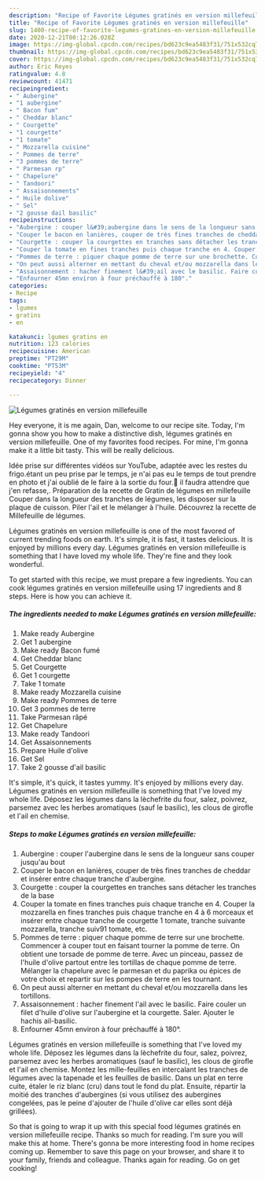 ```yaml
---
description: "Recipe of Favorite Légumes gratinés en version millefeuille"
title: "Recipe of Favorite Légumes gratinés en version millefeuille"
slug: 1400-recipe-of-favorite-legumes-gratines-en-version-millefeuille
date: 2020-12-21T00:12:26.028Z
image: https://img-global.cpcdn.com/recipes/bd623c9ea5483f31/751x532cq70/legumes-gratines-en-version-millefeuille-photo-principale-de-la-recette.jpg
thumbnail: https://img-global.cpcdn.com/recipes/bd623c9ea5483f31/751x532cq70/legumes-gratines-en-version-millefeuille-photo-principale-de-la-recette.jpg
cover: https://img-global.cpcdn.com/recipes/bd623c9ea5483f31/751x532cq70/legumes-gratines-en-version-millefeuille-photo-principale-de-la-recette.jpg
author: Eric Reyes
ratingvalue: 4.8
reviewcount: 41471
recipeingredient:
- " Aubergine"
- "1 aubergine"
- " Bacon fum"
- " Cheddar blanc"
- " Courgette"
- "1 courgette"
- "1 tomate"
- " Mozzarella cuisine"
- " Pommes de terre"
- "3 pommes de terre"
- " Parmesan rp"
- " Chapelure"
- " Tandoori"
- " Assaisonnements"
- " Huile dolive"
- " Sel"
- "2 gousse dail basilic"
recipeinstructions:
- "Aubergine : couper l&#39;aubergine dans le sens de la longueur sans couper jusqu&#39;au bout"
- "Couper le bacon en lanières, couper de très fines tranches de cheddar et insérer entre chaque tranche d&#39;aubergine."
- "Courgette : couper la courgettes en tranches sans détacher les tranches de la base"
- "Couper la tomate en fines tranches puis chaque tranche en 4. Couper la mozzarella en fines tranches puis chaque tranche en 4 à 6 morceaux et insérer entre chaque tranche de courgette 1 tomate, tranche suivante mozzarella, tranche suiv91 tomate, etc."
- "Pommes de terre : piquer chaque pomme de terre sur une brochette. Commencer à couper tout en faisant tourner la pomme de terre. On obtient une torsade de pomme de terre. Avec un pinceau, passez de l&#39;huile d&#39;olive partout entre les tortillas de chaque pomme de terre. Mélanger la chapelure avec le parmesan et du paprika ou épices de votre choix et repartir sur les pompes de terre en les tournant."
- "On peut aussi alterner en mettant du cheval et/ou mozzarella dans les tortillons."
- "Assaisonnement : hacher finement l&#39;ail avec le basilic. Faire couler un filet d&#39;huile d&#39;olive sur l&#39;aubergine et la courgette. Saler. Ajouter le hachis ail-basilic."
- "Enfourner 45mn environ à four préchauffé à 180°."
categories:
- Recipe
tags:
- lgumes
- gratins
- en

katakunci: lgumes gratins en 
nutrition: 123 calories
recipecuisine: American
preptime: "PT29M"
cooktime: "PT53M"
recipeyield: "4"
recipecategory: Dinner

---
```



![Légumes gratinés en version millefeuille](https://img-global.cpcdn.com/recipes/bd623c9ea5483f31/751x532cq70/legumes-gratines-en-version-millefeuille-photo-principale-de-la-recette.jpg)

Hey everyone, it is me again, Dan, welcome to our recipe site. Today, I'm gonna show you how to make a distinctive dish, légumes gratinés en version millefeuille. One of my favorites food recipes. For mine, I'm gonna make it a little bit tasty. This will be really delicious.

Idée prise sur différentes vidéos sur YouTube, adaptée avec les restes du frigo.étant un peu prise par le temps, je n&#39;ai pas eu le temps de tout prendre en photo et j&#39;ai oublié de le faire à la sortie du four.🤭 il faudra attendre que j&#39;en refasse,. Préparation de la recette de Gratin de légumes en millefeuille Couper dans la longueur des tranches de légumes, les disposer sur la plaque de cuisson. Piler l&#39;ail et le mélanger à l&#39;huile. Découvrez la recette de Millefeuille de légumes.

Légumes gratinés en version millefeuille is one of the most favored of current trending foods on earth. It's simple, it is fast, it tastes delicious. It is enjoyed by millions every day. Légumes gratinés en version millefeuille is something that I have loved my whole life. They're fine and they look wonderful.


To get started with this recipe, we must prepare a few ingredients. You can cook légumes gratinés en version millefeuille using 17 ingredients and 8 steps. Here is how you can achieve it.

<!--inarticleads1-->

##### The ingredients needed to make Légumes gratinés en version millefeuille:

1. Make ready  Aubergine
1. Get 1 aubergine
1. Make ready  Bacon fumé
1. Get  Cheddar blanc
1. Get  Courgette
1. Get 1 courgette
1. Take 1 tomate
1. Make ready  Mozzarella cuisine
1. Make ready  Pommes de terre
1. Get 3 pommes de terre
1. Take  Parmesan râpé
1. Get  Chapelure
1. Make ready  Tandoori
1. Get  Assaisonnements
1. Prepare  Huile d&#39;olive
1. Get  Sel
1. Take 2 gousse d&#39;ail basilic


It&#39;s simple, it&#39;s quick, it tastes yummy. It&#39;s enjoyed by millions every day. Légumes gratinés en version millefeuille is something that I&#39;ve loved my whole life. Déposez les légumes dans la lèchefrite du four, salez, poivrez, parsemez avec les herbes aromatiques (sauf le basilic), les clous de girofle et l&#39;ail en chemise. 

<!--inarticleads2-->

##### Steps to make Légumes gratinés en version millefeuille:

1. Aubergine : couper l&#39;aubergine dans le sens de la longueur sans couper jusqu&#39;au bout
1. Couper le bacon en lanières, couper de très fines tranches de cheddar et insérer entre chaque tranche d&#39;aubergine.
1. Courgette : couper la courgettes en tranches sans détacher les tranches de la base
1. Couper la tomate en fines tranches puis chaque tranche en 4. Couper la mozzarella en fines tranches puis chaque tranche en 4 à 6 morceaux et insérer entre chaque tranche de courgette 1 tomate, tranche suivante mozzarella, tranche suiv91 tomate, etc.
1. Pommes de terre : piquer chaque pomme de terre sur une brochette. Commencer à couper tout en faisant tourner la pomme de terre. On obtient une torsade de pomme de terre. Avec un pinceau, passez de l&#39;huile d&#39;olive partout entre les tortillas de chaque pomme de terre. Mélanger la chapelure avec le parmesan et du paprika ou épices de votre choix et repartir sur les pompes de terre en les tournant.
1. On peut aussi alterner en mettant du cheval et/ou mozzarella dans les tortillons.
1. Assaisonnement : hacher finement l&#39;ail avec le basilic. Faire couler un filet d&#39;huile d&#39;olive sur l&#39;aubergine et la courgette. Saler. Ajouter le hachis ail-basilic.
1. Enfourner 45mn environ à four préchauffé à 180°.


Légumes gratinés en version millefeuille is something that I&#39;ve loved my whole life. Déposez les légumes dans la lèchefrite du four, salez, poivrez, parsemez avec les herbes aromatiques (sauf le basilic), les clous de girofle et l&#39;ail en chemise. Montez les mille-feuilles en intercalant les tranches de légumes avec la tapenade et les feuilles de basilic. Dans un plat en terre cuite, étaler le riz blanc (cru) dans tout le fond du plat. Ensuite, répartir la moitié des tranches d&#39;aubergines (si vous utilisez des aubergines congelées, pas le peine d&#39;ajouter de l&#39;huile d&#39;olive car elles sont déjà grillées). 

So that is going to wrap it up with this special food légumes gratinés en version millefeuille recipe. Thanks so much for reading. I'm sure you will make this at home. There's gonna be more interesting food in home recipes coming up. Remember to save this page on your browser, and share it to your family, friends and colleague. Thanks again for reading. Go on get cooking!
